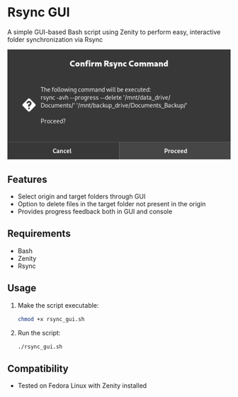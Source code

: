 # Rsync GUI

A simple GUI-based Bash script using Zenity to perform easy, interactive folder synchronization via Rsync

![Rsync GUI Screenshot](rsync.png)

## Features

* Select origin and target folders through GUI
* Option to delete files in the target folder not present in the origin
* Provides progress feedback both in GUI and console 

## Requirements

* Bash
* Zenity
* Rsync

## Usage

1. Make the script executable:

   ```bash
   chmod +x rsync_gui.sh
   ```

2. Run the script:

   ```bash
   ./rsync_gui.sh
   ```

## Compatibility

* Tested on Fedora Linux with Zenity installed
